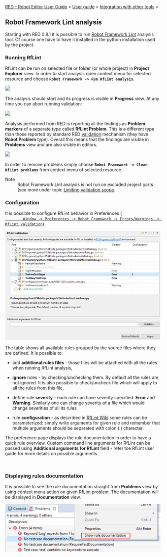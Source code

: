 <html>
<head>
<link href="PLUGINS_ROOT/org.robotframework.ide.eclipse.main.plugin.doc.user/help/style.css" rel="stylesheet" type="text/css"/>
</head>
<body>
<a href="RED/../../../../help/index.html">RED - Robot Editor User Guide</a> &gt; <a href="RED/../../../../help/user_guide/user_guide.html">User guide</a> &gt; <a href="RED/../../../../help/user_guide/tools_integration.html">Integration with other tools</a> &gt; 
	<h2>Robot Framework Lint analysis</h2>
<p>Starting with RED 0.8.1 it is possible to run <a class="external" href="http://github.com/boakley/robotframework-lint/" target="_blank">Robot Framework Lint</a> 
	analysis tool. Of course one have to have it installed in the python installation
	used by the project.
	</p>
<h3>Running RfLint</h3>
<p>RfLint can be run on selected file or folder (or whole project) in <b>Project Explorer</b> view. In order
	to start analysis open context menu for selected resource and choose <b><code>Robot Framework -> Run RfLint analysis</code></b>.
	</p>
<img src="images/rflint_run.png"/>
<p>The analysis should start and its progress is visible in <b>Progress</b> view. At any time you can abort running
	validation:
	</p>
<img src="images/rflint_progress.png"/>
<p>Analysis performed from RED is reporting all the findings as <b>Problem markers</b> of a separate type called
	<b>RfLint Problem</b>. This is a different type than those reported by standard RED <a href="../validation.html">
	validation</a> mechanism (they have <b>Robot Problem</b> type). Overall this means that the findings are visible
	in <b>Problems</b> view and are also visible in editors. 
	</p>
<img src="images/rflint_problems.png"/>
<p>In order to remove problems simply choose <b><code>Robot Framework -> Clean RfLint problems</code></b> from context menu
	of selected resource.
	</p>
<dl class="note">
<dt>Note</dt>
<dd>Robot Framework Lint analysis is not run on excluded project parts (see more under topic <a href="../validation/scope.html">Limiting validation scope</a>.
	   </dd>
</dl>
<h3>Configuration</h3>
<p>It is possible to configure RfLint behavior in Preferences (
		<code><a class="command" href="javascript:executeCommand('org.eclipse.ui.window.preferences(preferencePageId=org.robotframework.ide.eclipse.main.plugin.preferences.rflint)')">
		Window -> Preferences -> Robot Framework -> Errors/Warnings -> RfLint validation</a></code>).
	</p>
<img src="images/rflint_preferences.png"/>
<p>The table shows all available rules grouped by the source files where they are defined. It is possible
	to:
	</p>
<ul>
<li>add <b>additional rules files</b> - those files will be attached with all the rules when running RfLint 
	    analysis,
	    <p></p>
<li><b>ignore</b> rules - by checking/unchecking them. By default all the rules are not ignored. It is also
	    possible to check/uncheck file which will apply to all the rules from this file,
	    <p></p>
</li>
<li>define rule <b>severity</b> - each rule can have severity specified: <b>Error</b> and <b>Warning</b>.
        Similarly one can change severity of a file which would change severities of all its rules, 
        <p></p>
</li>
<li>rule <b>configuration</b> - as described in <a class="external" href="http://github.com/boakley/robotframework-lint/wiki/How-to-write-custom-rules" target="_blank">RfLint Wiki</a>
        some rules can be parameterized: simply write arguments for given rule and remember that multiple arguments
        should be separated with colon (:) character.
        <p></p>
</li>
</li></ul>
<p>The preference page displays the rule documentation in order to have a quick rule overview. Custom command
	line arguments for RfLint can be passed using <b>Additional arguments for RfLint</b> field - refer toe RfLint 
	user guide for more details on possible arguments.
	</p>
<br/>
<h3>Displaying rules documentation</h3>
<p>It is possible to see the rule documentation straight from <b>Problems</b> view by using context menu
    action on given RfLint problem. The documentation will be displayed in <b>Documentation</b> view.
    </p>
<img src="images/rflint_showdoc.png"/>
<br/>
<br/>
</body>
</html>